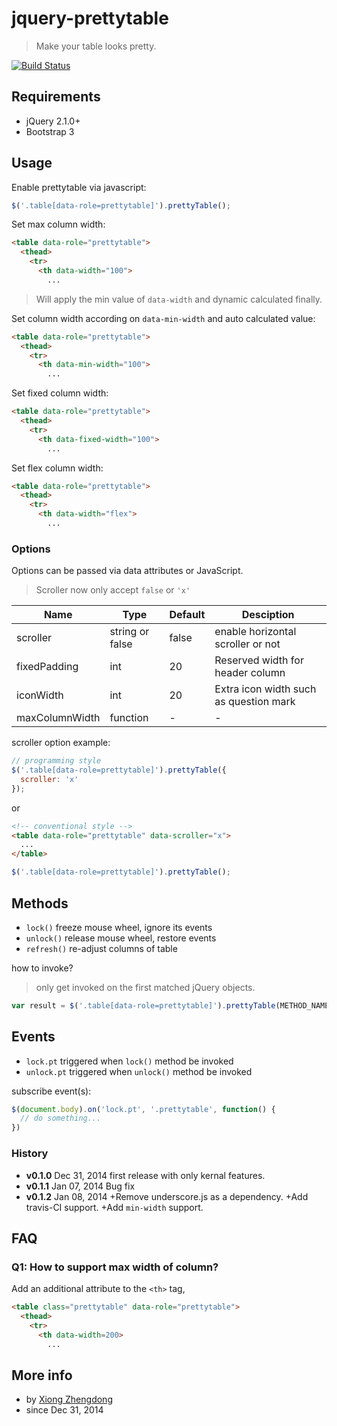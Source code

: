 jquery-prettytable
==================

>Make your table looks pretty.

[![Build Status](https://travis-ci.org/bilxio/jquery-prettytable.png)](https://travis-ci.org/bilxio/jquery-prettytable)

## Requirements

- jQuery 2.1.0+
- Bootstrap 3

## Usage

Enable prettytable via javascript:
```javascript
$('.table[data-role=prettytable]').prettyTable();
```

Set max column width:
```html
<table data-role="prettytable">
  <thead>
    <tr>
      <th data-width="100">
        ...
```
> Will apply the min value of `data-width` and dynamic calculated finally.

Set column width according on `data-min-width` and auto calculated value:
```html
<table data-role="prettytable">
  <thead>
    <tr>
      <th data-min-width="100">
        ...
```

Set fixed column width:
```html
<table data-role="prettytable">
  <thead>
    <tr>
      <th data-fixed-width="100">
        ...
```

Set flex column width:
```html
<table data-role="prettytable">
  <thead>
    <tr>
      <th data-width="flex">
        ...
```

### Options
Options can be passed via data attributes or JavaScript.

> Scroller now only accept `false` or `'x'`

|Name |Type|Default|Desciption|
|-----|----|-------|----------|
|scroller|string or false|false|enable horizontal scroller or not|
|fixedPadding|int|20|Reserved width for header column|
|iconWidth|int|20|Extra icon width such as question mark|
|maxColumnWidth|function|-|-|

scroller option example:

```javascript
// programming style
$('.table[data-role=prettytable]').prettyTable({
  scroller: 'x'
});
```

or

```html
<!-- conventional style -->
<table data-role="prettytable" data-scroller="x">
  ...
</table>
```
```javascript
$('.table[data-role=prettytable]').prettyTable();
```


## Methods

- `lock()` freeze mouse wheel, ignore its events
- `unlock()` release mouse wheel, restore events
- `refresh()` re-adjust columns of table

how to invoke?
> only get invoked on the first matched jQuery objects.

```javascript
var result = $('.table[data-role=prettytable]').prettyTable(METHOD_NAME);
```

## Events

- `lock.pt` triggered when `lock()` method be invoked
- `unlock.pt` triggered when `unlock()` method be invoked

subscribe event(s):

```javascript
$(document.body).on('lock.pt', '.prettytable', function() {
  // do something...
})
```

### History

- __v0.1.0__  Dec 31, 2014
  first release with only kernal features.
- __v0.1.1__  Jan 07, 2014
  Bug fix
- __v0.1.2__  Jan 08, 2014
  +Remove underscore.js as a dependency.
  +Add travis-CI support.
  +Add `min-width` support.

## FAQ

### Q1: How to support max width of column?

Add an additional attribute to the `<th>` tag,
```html
<table class="prettytable" data-role="prettytable">
  <thead>
    <tr>
      <th data-width=200>
        ...
```

## More info

- by [Xiong Zhengdong](http://www.billworks.cc)
- since Dec 31, 2014